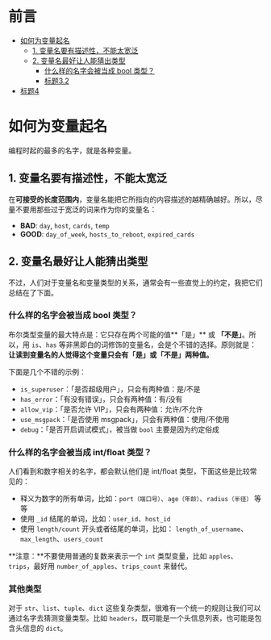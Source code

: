# 前言

 * [如何为变量起名](#如何为变量起名)
    - [1. 变量名要有描述性，不能太宽泛](#1-变量名要有描述性不能太宽泛)
    - [2. 变量名最好让人能猜出类型](#2-变量名最好让人能猜出类型)
        + [什么样的名字会被当成 bool 类型？](#什么样的名字会被当成-bool-类型)
        + [标题3.2](#标题3.2)
  * [标题4](#标题4)

# 如何为变量起名

编程时起的最多的名字，就是各种变量。

## 1. 变量名要有描述性，不能太宽泛

在**可接受的长度范围内**，变量名能把它所指向的内容描述的越精确越好。所以，尽量不要用那些过于宽泛的词来作为你的变量名：

+ **BAD**: `day`, `host`, `cards`, `temp`
+ **GOOD**: `day_of_week`, `hosts_to_reboot`, `expired_cards`

## 2. 变量名最好让人能猜出类型

不过，人们对于变量名和变量类型的关系，通常会有一些直觉上的约定，我把它们总结在了下面。

### 什么样的名字会被当成 bool 类型？

布尔类型变量的最大特点是：它只存在两个可能的值**「是」** 或 **「不是」**。所以，用 `is`、`has` 等非黑即白的词修饰的变量名，会是个不错的选择。原则就是：**让读到变量名的人觉得这个变量只会有「是」或「不是」两种值。**

下面是几个不错的示例：

+ `is_superuser`：「是否超级用户」，只会有两种值：是/不是
+ `has_error`：「有没有错误」，只会有两种值：有/没有
+ `allow_vip`：「是否允许 VIP」，只会有两种值：允许/不允许
+ `use_msgpack`：「是否使用 msgpack」，只会有两种值：使用/不使用
+ `debug`：「是否开启调试模式」，被当做 `bool` 主要是因为约定俗成

### 什么样的名字会被当成 int/float 类型？

人们看到和数字相关的名字，都会默认他们是 int/float 类型，下面这些是比较常见的：

+ 释义为数字的所有单词，比如：`port（端口号）`、`age（年龄）`、`radius（半径）` 等等
+ 使用 `_id` 结尾的单词，比如：`user_id`、`host_id`
+ 使用 `length/count` 开头或者结尾的单词，比如： `length_of_username`、`max_length`、`users_count`

**注意：**不要使用普通的复数来表示一个 `int` 类型变量，比如 `apples`、`trips`，最好用 `number_of_apples`、`trips_count` 来替代。

### 其他类型
对于 `str`、`list`、`tuple`、`dict` 这些复杂类型，很难有一个统一的规则让我们可以通过名字去猜测变量类型。比如 `headers`，既可能是一个头信息列表，也可能是包含头信息的 `dict`。

